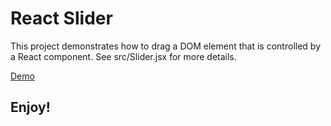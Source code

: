 # React Slider #

This project demonstrates how to drag a DOM element that is
controlled by a React component. See src/Slider.jsx for more
details.

[Demo]()

## Enjoy!